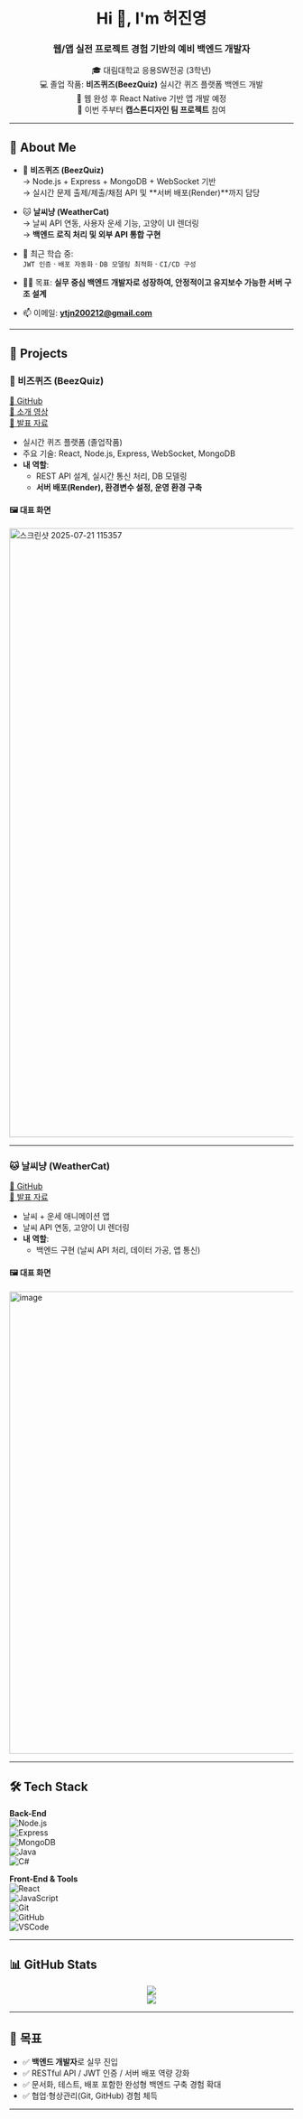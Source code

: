 <h1 align="center">Hi 👋, I'm 허진영</h1>
<h3 align="center">웹/앱 실전 프로젝트 경험 기반의 예비 백엔드 개발자</h3>

<p align="center">
  🎓 대림대학교 응용SW전공 (3학년)<br>
  💻 졸업 작품: <strong>비즈퀴즈(BeezQuiz)</strong> 실시간 퀴즈 플랫폼 백엔드 개발<br>
  📱 웹 완성 후 React Native 기반 앱 개발 예정<br>
  🧠 이번 주부터 <strong>캡스톤디자인 팀 프로젝트</strong> 참여
</p>

---

## 💼 About Me

- 🔭 **비즈퀴즈 (BeezQuiz)**  
  → Node.js + Express + MongoDB + WebSocket 기반  
  → 실시간 문제 출제/제출/채점 API 및 **서버 배포(Render)**까지 담당

- 🐱 **날씨냥 (WeatherCat)**  
  → 날씨 API 연동, 사용자 운세 기능, 고양이 UI 렌더링  
  → **백엔드 로직 처리 및 외부 API 통합 구현**

- 🌱 최근 학습 중:  
  `JWT 인증` · `배포 자동화` · `DB 모델링 최적화` · `CI/CD 구성`

- 👨‍💻 목표: **실무 중심 백엔드 개발자로 성장하여, 안정적이고 유지보수 가능한 서버 구조 설계**

- 📫 이메일: **ytjn200212@gmail.com**

---

## 🚀 Projects

### 🧠 비즈퀴즈 (BeezQuiz)  
[🔗 GitHub](https://github.com/MinJae0528/beezquiz-frontend/tree/develop_jinyoung)  
[🎥 소개 영상](https://drive.google.com/file/d/1p2YSinaZ9oxF2x9QtRRNlXVFuX_GEAwf/view?usp=drive_link)  
[📑 발표 자료](https://www.miricanvas.com/v2/design/14q0mgs)

- 실시간 퀴즈 플랫폼 (졸업작품)
- 주요 기술: React, Node.js, Express, WebSocket, MongoDB
- **내 역할**:  
  - REST API 설계, 실시간 통신 처리, DB 모델링  
  - **서버 배포(Render), 환경변수 설정, 운영 환경 구축**

 #### 🖼️ 대표 화면
<img width="1919" height="1079" alt="스크린샷 2025-07-21 115357" src="https://github.com/user-attachments/assets/62efad13-26b7-439b-a5b5-011daf378e77" />


---

### 🐱 날씨냥 (WeatherCat)  
[🔗 GitHub](https://github.com/keyxxupdaelim/Weather_Cat)  
[📑 발표 자료](https://www.canva.com/design/DAGX7kkmJi4/Onwmd3Li27mOmdQLA02LLA/edit)

- 날씨 + 운세 애니메이션 앱
- 날씨 API 연동, 고양이 UI 렌더링
- **내 역할**:  
  - 백엔드 구현 (날씨 API 처리, 데이터 가공, 앱 통신)

#### 🖼️ 대표 화면
<img width="2281" height="819" alt="image" src="https://github.com/user-attachments/assets/d61b2292-7077-43e4-af08-1c7f8dd40b89" />

---

## 🛠️ Tech Stack

**Back-End**  
![Node.js](https://img.shields.io/badge/-Node.js-339933?logo=node.js)  
![Express](https://img.shields.io/badge/-Express.js-000000?logo=express)  
![MongoDB](https://img.shields.io/badge/-MongoDB-47A248?logo=mongodb)  
![Java](https://img.shields.io/badge/-Java-007396?logo=java)  
![C#](https://img.shields.io/badge/-C%23-239120?logo=c-sharp)

**Front-End & Tools**  
![React](https://img.shields.io/badge/-React-61DAFB?logo=react)  
![JavaScript](https://img.shields.io/badge/-JavaScript-F7DF1E?logo=javascript)  
![Git](https://img.shields.io/badge/-Git-F05032?logo=git)  
![GitHub](https://img.shields.io/badge/-GitHub-181717?logo=github)  
![VSCode](https://img.shields.io/badge/-VSCode-007ACC?logo=visual-studio-code)

---

## 📊 GitHub Stats

<p align="center">
  <img src="https://github-readme-stats.vercel.app/api?username=keyxxupdaelim&show_icons=true&theme=default" />
  <br />
  <img src="https://github-readme-streak-stats.herokuapp.com/?user=keyxxupdaelim&theme=default" />
</p>

---

## 🎯 목표

- ✅ **백엔드 개발자**로 실무 진입
- ✅ RESTful API / JWT 인증 / 서버 배포 역량 강화
- ✅ 문서화, 테스트, 배포 포함한 완성형 백엔드 구축 경험 확대
- ✅ 협업·형상관리(Git, GitHub) 경험 체득

---
